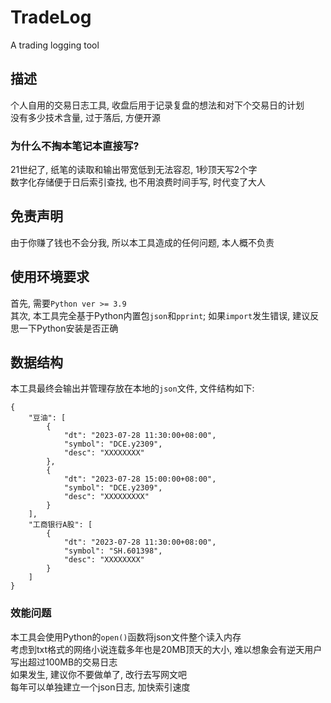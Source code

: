 # TradeLog
A trading logging tool
## 描述
个人自用的交易日志工具, 收盘后用于记录复盘的想法和对下个交易日的计划<br>
没有多少技术含量, 过于落后, 方便开源<br>
### 为什么不掏本笔记本直接写?
21世纪了, 纸笔的读取和输出带宽低到无法容忍, 1秒顶天写2个字<br>
数字化存储便于日后索引查找, 也不用浪费时间手写, 时代变了大人<br>
## 免责声明
由于你赚了钱也不会分我, 所以本工具造成的任何问题, 本人概不负责<br>
## 使用环境要求
首先, 需要`Python ver >= 3.9`<br>
其次, 本工具完全基于Python内置包`json`和`pprint`; 如果`import`发生错误, 建议反思一下Python安装是否正确<br>
## 数据结构
本工具最终会输出并管理存放在本地的`json`文件, 文件结构如下:
```
{
    "豆油": [
        {
            "dt": "2023-07-28 11:30:00+08:00",
            "symbol": "DCE.y2309",
            "desc": "XXXXXXXX"
        },
        {
            "dt": "2023-07-28 15:00:00+08:00",
            "symbol": "DCE.y2309",
            "desc": "XXXXXXXXX"
        }
    ],
    "工商银行A股": [
        {
            "dt": "2023-07-28 11:30:00+08:00",
            "symbol": "SH.601398",
            "desc": "XXXXXXXX"
        }
    ]
}
```
### 效能问题
本工具会使用Python的`open()`函数将json文件整个读入内存<br>
考虑到txt格式的网络小说连载多年也是20MB顶天的大小, 难以想象会有逆天用户写出超过100MB的交易日志<br>
如果发生, 建议你不要做单了, 改行去写网文吧<br>
每年可以单独建立一个json日志, 加快索引速度<br>
